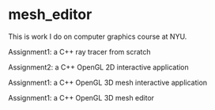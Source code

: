 # mesh_editor
This is work I do on computer graphics course at NYU. 

Assignment1: a C++ ray tracer from scratch 

Assignment2: a C++ OpenGL 2D interactive application 

Assignment1: a C++ OpenGL 3D mesh interactive application 

Assignment1: a C++ OpenGL 3D mesh editor 

